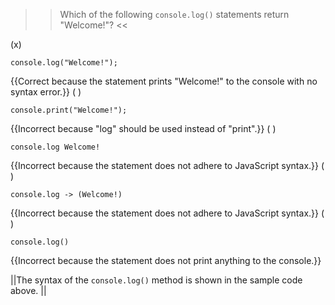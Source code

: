 >>Which of the following `console.log()` statements return "Welcome!"? <<

(x) <pre><code>console.log("Welcome!");</code></pre> {{Correct because the statement prints "Welcome!" to the console with no syntax error.}}
( ) <pre><code>console.print("Welcome!");</code></pre> {{Incorrect because "log" should be used instead of "print".}}
( ) <pre><code>console.log Welcome!</code></pre> {{Incorrect because the statement does not adhere to JavaScript syntax.}}
( ) <pre><code>console.log -> (Welcome!)</code></pre> {{Incorrect because the statement does not adhere to JavaScript syntax.}}
( ) <pre><code>console.log()</code></pre> {{Incorrect because the statement does not print anything to the console.}}

||The syntax of the `console.log()` method is shown in the sample code above. ||